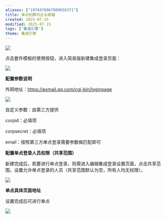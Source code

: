 ```yaml
---
aliases: ["1970478967089656371"]
title: 单点到腾讯企业邮箱
created: 2025-07-15
modified: 2025-07-15
tags: ['集成引擎']
theme: 集成引擎
---
```


![](096f20221b74b0f7d105518abcc84512.jpg)

点击套件模板的使用按钮，进入简易版新建集成登录页面：

![](edb46503445fe20fe1b2837c929b3d43.jpg)

**配置参数说明**

外网地址：https://exmail.qq.com/cgi-bin/loginpage

![](9ec2a7a61fbe21fb186a1ad14c08af70.jpg)

自定义参数：由第三方提供

corpid：必填项

corpsecret：必填项

email：按照第三方单点登录需要参数做匹配即可

**配置单点登录人员权限（共享范围）**

新建完成后，若要进行单点登录，则需进入编辑集成登录设置页面，点击共享范围，设置允许单点登录的人员（共享范围默认为空，所有人均无权限）。

![](25f68dc39d8bb3dd5dc475f049127600.jpg)

**单点具体页面地址**

设置完成后可进行单点

![](275cb4187f8ffc58d80f77a7225f9425.jpg)